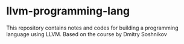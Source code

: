 # llvm-programming-lang

This repository contains notes and codes for building a programming language
using LLVM. Based on the course by Dmitry Soshnikov

